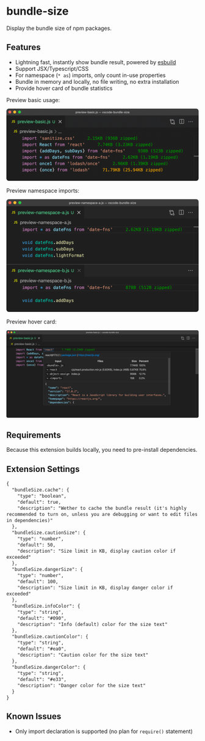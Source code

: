 # bundle-size

Display the bundle size of npm packages.

## Features

- Lightning fast, instantly show bundle result, powered by [esbuild](https://github.com/evanw/esbuild)
- Support JSX/Typescript/CSS
- For namespace (`* as`) imports, only count in-use properties
- Bundle in memory and locally, no file writing, no extra installation
- Provide hover card of bundle statistics

Preview basic usage:

![preview basic](./images/preview.png)

Preview namespace imports:

![preview namespace](./images/preview-namespace.png)

Preview hover card:

![preview hover](./images/preview-hover.png)

## Requirements

Because this extension builds locally, you need to pre-install dependencies.

## Extension Settings

```jsonc
{
  "bundleSize.cache": {
    "type": "boolean",
    "default": true,
    "description": "Wether to cache the bundle result (it's highly recommended to turn on, unless you are debugging or want to edit files in dependencies)"
  },
  "bundleSize.cautionSize": {
    "type": "number",
    "default": 50,
    "description": "Size limit in KB, display caution color if exceeded"
  },
  "bundleSize.dangerSize": {
    "type": "number",
    "default": 100,
    "description": "Size limit in KB, display danger color if exceeded"
  },
  "bundleSize.infoColor": {
    "type": "string",
    "default": "#090",
    "description": "Info (default) color for the size text"
  },
  "bundleSize.cautionColor": {
    "type": "string",
    "default": "#ea0",
    "description": "Caution color for the size text"
  },
  "bundleSize.dangerColor": {
    "type": "string",
    "default": "#e33",
    "description": "Danger color for the size text"
  }
}
```

## Known Issues

- Only import declaration is supported (no plan for `require()` statement)
